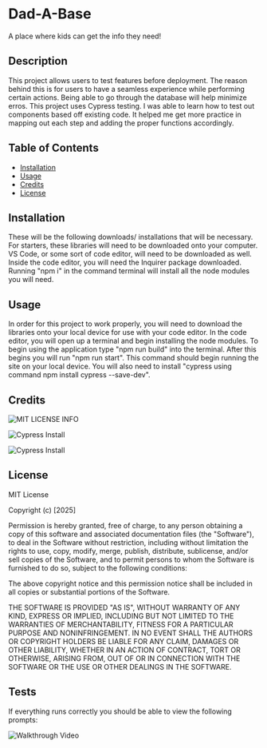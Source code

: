 # Dad-A-Base
A place where kids can get the info they need!

## Description

This project allows users to test features before deployment. The reason behind this is for users to have a seamless experience while performing certain actions. Being able to go through the database will help minimize erros. This project uses Cypress testing. I was able to learn how to test out components based off existing code. It helped me get more practice in mapping out each step and adding the proper functions accordingly. 

## Table of Contents 

- [Installation](#installation)
- [Usage](#usage)
- [Credits](#credits)
- [License](#license)

## Installation

These will be the following downloads/ installations that will be necessary. For starters, these libraries will need to be downloaded onto your computer. VS Code, or some sort of code editor, will need to be downloaded as well. Inside the code editor, you will need the Inquirer package downloaded. Running "npm i" in the command terminal will install all the node modules you will need. 

## Usage

In order for this project to work properly, you will need to download the libraries onto your local device for use with your code editor. In the code editor, you will open up a terminal and begin installing the node modules. To begin using the application type "npm run build" into the terminal. After this begins you will run "npm run start". This command should begin running the site on your local device. You will also need to install "cypress using command npm install cypress --save-dev".
  
## Credits

![MIT LICENSE INFO](https://choosealicense.com/licenses/mit/#)

![Cypress Install](https://stackoverflow.com/questions/75898942/cypress-installation-through-npm-doesnt-work)

![Cypress Install](https://www.cypress.io/)

## License

MIT License

Copyright (c) [2025]

Permission is hereby granted, free of charge, to any person obtaining a copy
of this software and associated documentation files (the "Software"), to deal
in the Software without restriction, including without limitation the rights
to use, copy, modify, merge, publish, distribute, sublicense, and/or sell
copies of the Software, and to permit persons to whom the Software is
furnished to do so, subject to the following conditions:

The above copyright notice and this permission notice shall be included in all
copies or substantial portions of the Software.

THE SOFTWARE IS PROVIDED "AS IS", WITHOUT WARRANTY OF ANY KIND, EXPRESS OR
IMPLIED, INCLUDING BUT NOT LIMITED TO THE WARRANTIES OF MERCHANTABILITY,
FITNESS FOR A PARTICULAR PURPOSE AND NONINFRINGEMENT. IN NO EVENT SHALL THE
AUTHORS OR COPYRIGHT HOLDERS BE LIABLE FOR ANY CLAIM, DAMAGES OR OTHER
LIABILITY, WHETHER IN AN ACTION OF CONTRACT, TORT OR OTHERWISE, ARISING FROM,
OUT OF OR IN CONNECTION WITH THE SOFTWARE OR THE USE OR OTHER DEALINGS IN THE
SOFTWARE.

## Tests

If everything runs correctly you should be able to view the following prompts:
 
![Walkthrough Video](https://www.loom.com/share/5deabd82121d4c2b9d61fdbe71ed2d67?sid=b93d0456-5940-4092-9188-761e1456c3c8)